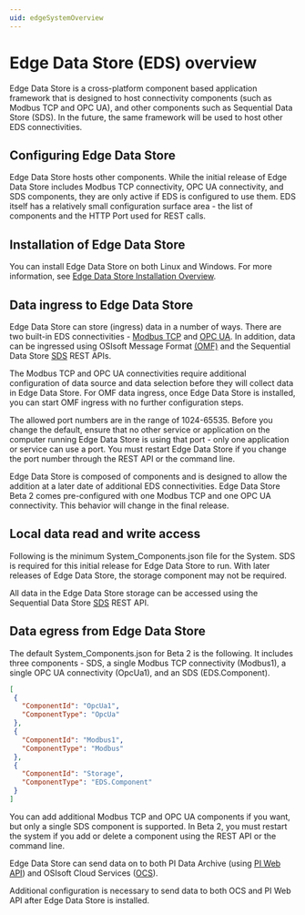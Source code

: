 ```yaml
---
uid: edgeSystemOverview
---
```


# Edge Data Store (EDS) overview

Edge Data Store is a cross-platform component based application framework that is designed to host connectivity components (such as Modbus TCP and OPC UA), and other components such as Sequential Data Store (SDS). In the future, the same framework will be used to host other EDS connectivities.

## Configuring Edge Data Store

Edge Data Store hosts other components. While the initial release of Edge Data Store includes Modbus TCP connectivity, OPC UA connectivity, and SDS components, they are only active if EDS is configured to use them. EDS itself has a relatively small configuration surface area - the list of components and the HTTP Port used for REST calls.

## Installation of Edge Data Store

You can install Edge Data Store on both Linux and Windows. For more information, see [Edge Data Store Installation Overview](xref:installationOverview).

## Data ingress to Edge Data Store

Edge Data Store can store (ingress) data in a number of ways. There are two built-in EDS connectivities - [Modbus TCP](xref:modbusQuickStart) and [OPC UA](xref:opcUaQuickStart). In addition, data can be ingressed using OSIsoft Message Format [(OMF)](xref:omfQuickStart) and the Sequential Data Store [SDS](xref:sdsWritingData) REST APIs.

The Modbus TCP and OPC UA connectivities require additional configuration of data source and data selection before they will collect data in Edge Data Store. For OMF data ingress, once Edge Data Store is installed, you can start OMF ingress with no further configuration steps.

The allowed port numbers are in the range of 1024-65535. Before you change the default, ensure that no other service or application on the computer running Edge Data Store is using that port - only one application or service can use a port. You must restart Edge Data Store if you change the port number through the REST API or the command line.

Edge Data Store is composed of components and is designed to allow the addition at a later date of additional EDS connectivities. Edge Data Store Beta 2 comes pre-configured with one Modbus TCP and one OPC UA connectivity. This behavior will change in the final release.

## Local data read and write access

Following is the minimum System_Components.json file for the System. SDS is required for this initial release for Edge Data Store to run. With later releases of Edge Data Store, the storage component may not be required.  

All data in the Edge Data Store storage can be accessed using the Sequential Data Store [SDS](xref:sdsQuickStart) REST API.

## Data egress from Edge Data Store

The default System_Components.json for Beta 2 is the following. It includes three components - SDS, a single Modbus TCP connectivity (Modbus1), a single OPC UA connectivity (OpcUa1), and an SDS (EDS.Component).

 ```json
[
  {
    "ComponentId": "OpcUa1",
    "ComponentType": "OpcUa"
  },
  {
    "ComponentId": "Modbus1",
    "ComponentType": "Modbus"
  },
  {
    "ComponentId": "Storage",
    "ComponentType": "EDS.Component"
  }
]
 ```

You can add additional Modbus TCP and OPC UA components if you want, but only a single SDS component is supported. In Beta 2, you must restart the system if you add or delete a component using the REST API or the command line.

Edge Data Store can send data on to both PI Data Archive (using [PI Web API](xref:piEgressQuickStart)) and OSIsoft Cloud Services ([OCS](xref:ocsEgressQuickStart)).

Additional configuration is necessary to send data to both OCS and PI Web API after Edge Data Store is installed.

